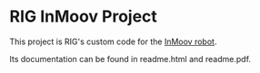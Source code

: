 RIG InMoov Project
===

This project is RIG's custom code for the
<a href="http://www.inmoov.fr/">InMoov robot</a>.

Its documentation can be found in readme.html and readme.pdf.
